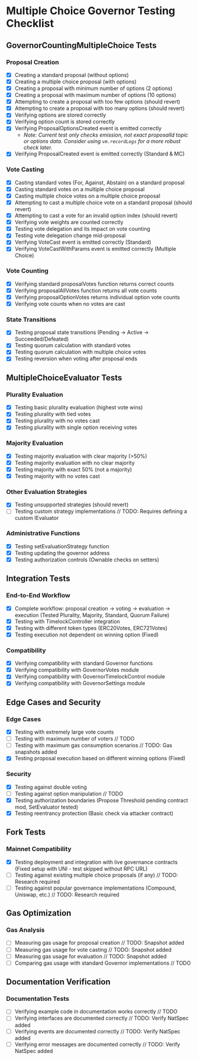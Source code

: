 # Multiple Choice Governor Testing Checklist

## GovernorCountingMultipleChoice Tests

### Proposal Creation
- [x] Creating a standard proposal (without options)
- [x] Creating a multiple choice proposal (with options)
- [x] Creating a proposal with minimum number of options (2 options)
- [x] Creating a proposal with maximum number of options (10 options)
- [x] Attempting to create a proposal with too few options (should revert)
- [x] Attempting to create a proposal with too many options (should revert)
- [x] Verifying options are stored correctly
- [x] Verifying option count is stored correctly
- [x] Verifying ProposalOptionsCreated event is emitted correctly
  - *Note: Current test only checks emission, not exact proposalId topic or options data. Consider using `vm.recordLogs` for a more robust check later.*
- [x] Verifying ProposalCreated event is emitted correctly (Standard & MC)

### Vote Casting
- [x] Casting standard votes (For, Against, Abstain) on a standard proposal
- [x] Casting standard votes on a multiple choice proposal
- [x] Casting multiple choice votes on a multiple choice proposal
- [x] Attempting to cast a multiple choice vote on a standard proposal (should revert)
- [x] Attempting to cast a vote for an invalid option index (should revert)
- [x] Verifying vote weights are counted correctly
- [x] Testing vote delegation and its impact on vote counting
- [x] Testing vote delegation change mid-proposal
- [x] Verifying VoteCast event is emitted correctly (Standard)
- [x] Verifying VoteCastWithParams event is emitted correctly (Multiple Choice)

### Vote Counting
- [x] Verifying standard proposalVotes function returns correct counts
- [x] Verifying proposalAllVotes function returns all vote counts
- [x] Verifying proposalOptionVotes returns individual option vote counts
- [x] Verifying vote counts when no votes are cast

### State Transitions
- [x] Testing proposal state transitions (Pending → Active → Succeeded/Defeated)
- [x] Testing quorum calculation with standard votes
- [x] Testing quorum calculation with multiple choice votes
- [x] Testing reversion when voting after proposal ends

## MultipleChoiceEvaluator Tests

### Plurality Evaluation
- [x] Testing basic plurality evaluation (highest vote wins)
- [x] Testing plurality with tied votes
- [x] Testing plurality with no votes cast
- [x] Testing plurality with single option receiving votes

### Majority Evaluation
- [x] Testing majority evaluation with clear majority (>50%)
- [x] Testing majority evaluation with no clear majority
- [x] Testing majority with exact 50% (not a majority)
- [x] Testing majority with no votes cast

### Other Evaluation Strategies
- [x] Testing unsupported strategies (should revert)
- [ ] Testing custom strategy implementations // TODO: Requires defining a custom IEvaluator

### Administrative Functions
- [x] Testing setEvaluationStrategy function
- [x] Testing updating the governor address
- [x] Testing authorization controls (Ownable checks on setters)

## Integration Tests

### End-to-End Workflow
- [x] Complete workflow: proposal creation → voting → evaluation → execution (Tested Plurality, Majority, Standard, Quorum Failure)
- [x] Testing with TimelockController integration
- [x] Testing with different token types (ERC20Votes, ERC721Votes)
- [x] Testing execution not dependent on winning option (Fixed)

### Compatibility
- [x] Verifying compatibility with standard Governor functions
- [x] Verifying compatibility with GovernorVotes module
- [x] Verifying compatibility with GovernorTimelockControl module
- [x] Verifying compatibility with GovernorSettings module

## Edge Cases and Security

### Edge Cases
- [x] Testing with extremely large vote counts
- [ ] Testing with maximum number of voters // TODO
- [ ] Testing with maximum gas consumption scenarios // TODO: Gas snapshots added
- [x] Testing proposal execution based on different winning options (Fixed)

### Security
- [x] Testing against double voting
- [ ] Testing against option manipulation // TODO
- [x] Testing authorization boundaries (Propose Threshold pending contract mod, SetEvaluator tested)
- [x] Testing reentrancy protection (Basic check via attacker contract)

## Fork Tests

### Mainnet Compatibility
- [x] Testing deployment and integration with live governance contracts (Fixed setup with UNI - test skipped without RPC URL)
- [ ] Testing against existing multiple choice proposals (if any) // TODO: Research required
- [ ] Testing against popular governance implementations (Compound, Uniswap, etc.) // TODO: Research required

## Gas Optimization

### Gas Analysis
- [ ] Measuring gas usage for proposal creation // TODO: Snapshot added
- [ ] Measuring gas usage for vote casting // TODO: Snapshot added
- [ ] Measuring gas usage for evaluation // TODO: Snapshot added
- [ ] Comparing gas usage with standard Governor implementations // TODO

## Documentation Verification

### Documentation Tests
- [ ] Verifying example code in documentation works correctly // TODO
- [ ] Verifying interfaces are documented correctly // TODO: Verify NatSpec added
- [ ] Verifying events are documented correctly // TODO: Verify NatSpec added
- [ ] Verifying error messages are documented correctly // TODO: Verify NatSpec added 